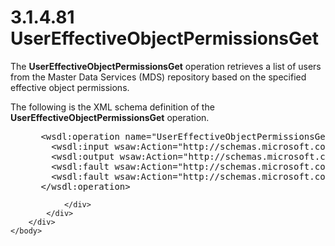 <html dir="LTR" xmlns:mshelp="http://msdn.microsoft.com/mshelp" xmlns:ddue="http://ddue.schemas.microsoft.com/authoring/2003/5" xmlns:xlink="http://www.w3.org/1999/xlink" xmlns:tool="http://www.microsoft.com/tooltip">
    <head>
        <meta http-equiv="Content-Type" content="text/html; CHARSET=utf-8"></meta>
        <meta name="save" content="history"></meta>
        <title>3.1.4.81 UserEffectiveObjectPermissionsGet</title>
        <xml>
            <mshelp:toctitle title="3.1.4.81 UserEffectiveObjectPermissionsGet"></mshelp:toctitle>
            <mshelp:rltitle title="[MS-SSMDSWS-15]: UserEffectiveObjectPermissionsGet"></mshelp:rltitle>
            <mshelp:keyword index="A" term="8f9baca7-b1ea-4bd5-aefe-c4973d843ea3"></mshelp:keyword>
            <mshelp:attr name="DCSext.ContentType" value="open specification"></mshelp:attr>
            <mshelp:attr name="AssetID" value="8f9baca7-b1ea-4bd5-aefe-c4973d843ea3"></mshelp:attr>
            <mshelp:attr name="TopicType" value="kbRef"></mshelp:attr>
            <mshelp:attr name="DCSext.Title" value="[MS-SSMDSWS-15]: UserEffectiveObjectPermissionsGet" />
        </xml>
    </head>
    <body>
        <div id="header">
            <h1 class="heading">3.1.4.81 UserEffectiveObjectPermissionsGet</h1>
        </div>
        <div id="mainSection">
            <div id="mainBody">
                <div id="allHistory" class="saveHistory"></div>
                <div id="sectionSection0" class="section" name="collapseableSection">
                    

<p>The <b>UserEffectiveObjectPermissionsGet</b> operation
retrieves a list of users from the Master Data Services (MDS) repository based
on the specified effective object permissions.</p>

<p>The following is the XML schema definition of the <b>UserEffectiveObjectPermissionsGet</b>
operation.</p>

<dl>
<dd>
<div><pre> &lt;wsdl:operation name=&quot;UserEffectiveObjectPermissionsGet&quot; xmlns:wsdl=&quot;http://schemas.xmlsoap.org/wsdl/&quot;&gt;
   &lt;wsdl:input wsaw:Action=&quot;http://schemas.microsoft.com/sqlserver/masterdataservices/2009/09/IService/UserEffectiveObjectPermissionsGet&quot; name=&quot;UserEffectiveObjectPermissionsGetRequest&quot; message=&quot;tns:UserEffectiveObjectPermissionsGetRequest&quot; xmlns:wsaw=&quot;http://www.w3.org/2006/05/addressing/wsdl&quot; /&gt;
   &lt;wsdl:output wsaw:Action=&quot;http://schemas.microsoft.com/sqlserver/masterdataservices/2009/09/IService/UserEffectiveObjectPermissionsGetResponse&quot; name=&quot;UserEffectiveObjectPermissionsGetResponse&quot; message=&quot;tns:UserEffectiveObjectPermissionsGetResponse&quot; xmlns:wsaw=&quot;http://www.w3.org/2006/05/addressing/wsdl&quot; /&gt;
   &lt;wsdl:fault wsaw:Action=&quot;http://schemas.microsoft.com/sqlserver/masterdataservices/2009/09/IService/UserEffectiveObjectPermissionsGetEditionExpiredMessageFault&quot; name=&quot;EditionExpiredMessageFault&quot; message=&quot;tns:IService_UserEffectiveObjectPermissionsGet_EditionExpiredMessageFault_FaultMessage&quot; xmlns:wsaw=&quot;http://www.w3.org/2006/05/addressing/wsdl&quot; /&gt;
   &lt;wsdl:fault wsaw:Action=&quot;http://schemas.microsoft.com/sqlserver/masterdataservices/2009/09/IService/UserEffectiveObjectPermissionsGetSkuNotSupportedMessageFault&quot; name=&quot;SkuNotSupportedMessageFault&quot; message=&quot;tns:Iservice_UserEffectiveObjectPermissionsGet_SkuNotSupportedMessageFault_FaultMessage&quot; xmlns:wsaw=&quot;http://www.w3.org/2006/05/addressing/wsdl&quot; /&gt;
 &lt;/wsdl:operation&gt;
</pre></div>
</dd></dl>


                </div>
            </div>
        </div>
    </body>
</html>